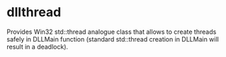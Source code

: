 # dllthread
Provides Win32 std::thread analogue class that allows to create threads safely in DLLMain function (standard std::thread creation in DLLMain will result in a deadlock).
